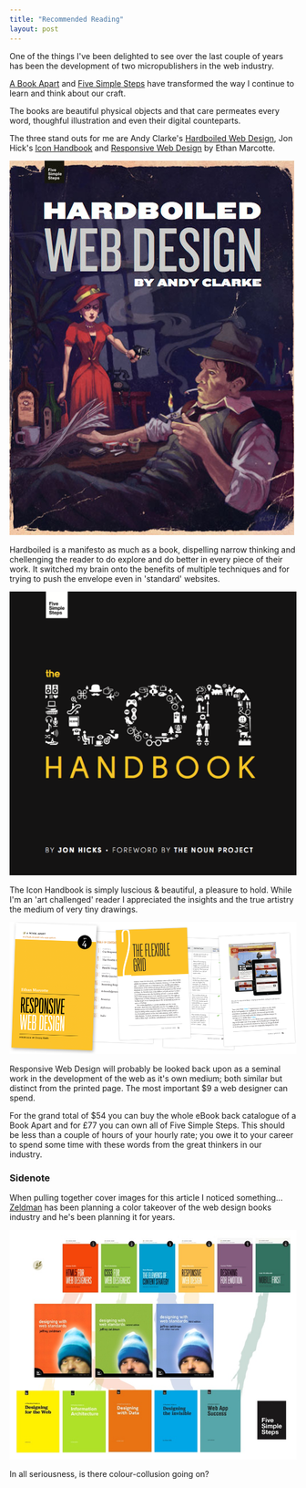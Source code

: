 ```yaml
---
title: "Recommended Reading"
layout: post
---
```


One of the things I've been delighted to see over the last couple of years has been the development of two micropublishers in the web industry.

[A Book Apart](http://abookapart.com) and [Five Simple Steps](http://fivesimplesteps.co.uk) have transformed the way I continue to learn and think about our craft.

The books are beautiful physical objects and that care permeates every word, thoughful illustration and even their digital counteparts.

The three stand outs for me are Andy Clarke's [Hardboiled Web Design](http://hardboiledwebdesign.com), Jon Hick's [Icon Handbook](http://iconhandbook.co.uk) and [Responsive Web Design](http://www.abookapart.com/products/responsive-web-design) by Ethan Marcotte.

![Hard Boiled Web Design Cover](/images/2012/hardboiled-web-design.jpg)

Hardboiled is a manifesto as much as a book, dispelling narrow thinking and chellenging the reader to do explore and do better in every piece of their work. It switched my brain onto the benefits of multiple techniques and for trying to push the envelope even in 'standard' websites.

![Icon Handbook Cover](/images/2012/icon-handbook.png)

The Icon Handbook is simply luscious & beautiful, a pleasure to hold. While I'm an 'art challenged' reader I appreciated the insights and the true artistry the medium of very tiny drawings.

![Responsive Web Design Feature](/images/2012/responsive-web-design-feature.png)

Responsive Web Design will probably be looked back upon as a seminal work in the development of the web as it's own medium; both similar but distinct from the printed page. The most important $9 a web designer can spend.

For the grand total of $54 you can buy the whole eBook back catalogue of a Book Apart and for £77 you can own all of Five Simple Steps. This should be less than a couple of hours of your hourly rate; you owe it to your career to spend some time with these words from the great thinkers in our industry.

### Sidenote

When pulling together cover images for this article I noticed something... [Zeldman](http://zeldman.com) has been planning a color takeover of the web design books industry and he's been planning it for years.

![Zeldman had it planned](/images/2012/zeldman-had-it-planned.jpg)

In all seriousness, is there colour-collusion going on?